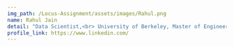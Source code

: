 ```yaml
---
img_path: /Locus-Assignment/assets/images/Rahul.png
name: Rahul Jain
detail: "Data Scientist,<br> University of Berkeley, Master of Engineering."
profile_link: https://www.linkedin.com/
---
```

